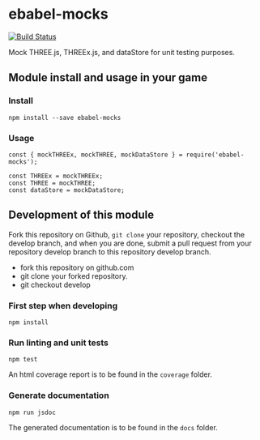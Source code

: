 # ebabel-mocks
[![Build Status](https://travis-ci.org/ebabel-eu/ebabel-mocks.svg?branch=master)](https://travis-ci.org/ebabel-eu/ebabel-mocks)

Mock THREE.js, THREEx.js, and dataStore for unit testing purposes.

## Module install and usage in your game

### Install
```
npm install --save ebabel-mocks
```

### Usage
```
const { mockTHREEx, mockTHREE, mockDataStore } = require('ebabel-mocks');

const THREEx = mockTHREEx;
const THREE = mockTHREE;
const dataStore = mockDataStore;
```

## Development of this module
Fork this repository on Github, `git clone` your repository, checkout the develop branch, and when you are done, submit a pull request from your repository develop branch to this repository develop branch.

* fork this repository on github.com
* git clone your forked repository.
* git checkout develop

### First step when developing
```
npm install
```

### Run linting and unit tests
```
npm test
```

An html coverage report is to be found in the `coverage` folder.

### Generate documentation
```
npm run jsdoc
```

The generated documentation is to be found in the `docs` folder.
